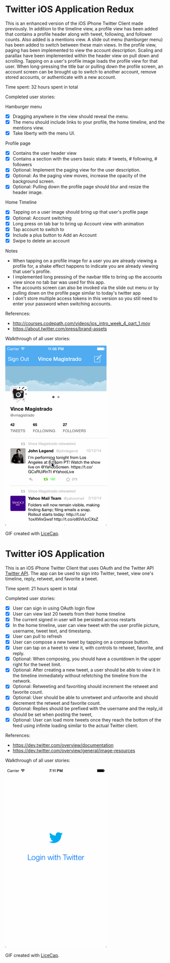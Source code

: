 # Twitter iOS Application Redux

This is an enhanced version of the iOS iPhone Twitter Client made previously.  In addition to the timeline view, a profile view has been added that contains a profile header along with tweet, following, and follower counts.  Also added is a mentions view.  A slide out menu (hamburger menu) has been added to switch between these main views.  In the profile view, paging has been implemented to view the account description.  Scaling and parallax have been implemented within the header view on pull down and scrolling.  Tapping on a user's profile image loads the profile view for that user.  When long-pressing the title bar or pulling down the profile screen, an account screen can be brought up to switch to another account, remove stored accounts, or authenticate with a new account.

Time spent: 32 hours spent in total

Completed user stories:

Hamburger menu
* [x] Dragging anywhere in the view should reveal the menu.
* [x] The menu should include links to your profile, the home timeline, and the mentions view.
* [x] Take liberty with the menu UI.

Profile page
* [x] Contains the user header view
* [x] Contains a section with the users basic stats: # tweets, # following, # followers
* [x] Optional: Implement the paging view for the user description.
* [x] Optional: As the paging view moves, increase the opacity of the background screen.
* [x] Optional: Pulling down the profile page should blur and resize the header image.

Home Timeline
* [x] Tapping on a user image should bring up that user's profile page
* [x] Optional: Account switching
* [x] Long press on tab bar to bring up Account view with animation
* [x] Tap account to switch to
* [x] Include a plus button to Add an Account
* [x] Swipe to delete an account

Notes
* When tapping on a profile image for a user you are already viewing a profile for, a shake effect happens to indicate you are already viewing that user's profile.
* I implemented long pressing of the navbar title to bring up the accounts view since no tab bar was used for this app.
* The accounts screen can also be invoked via the slide out menu or by pulling down on the profile page similar to today's twitter app
* I don't store multiple access tokens in this version so you still need to enter your password when switching accounts.

References:

* http://courses.codepath.com/videos/ios_intro_week_4_part_1.mov
* https://about.twitter.com/press/brand-assets

Walkthrough of all user stories:

![Video Walkthrough](demo.gif)

GIF created with [LiceCap](http://www.cockos.com/licecap/).

# Twitter iOS Application

This is an iOS iPhone Twitter Client that uses OAuth and the Twitter API [Twitter API](https://dev.twitter.com/overview/documentation).  The app can be used to sign into Twitter, tweet, view one's timeline, reply, retweet, and favorite a tweet.

Time spent: 21 hours spent in total

Completed user stories: 

* [x] User can sign in using OAuth login flow
* [x] User can view last 20 tweets from their home timeline
* [x] The current signed in user will be persisted across restarts
* [x] In the home timeline, user can view tweet with the user profile picture, username, tweet text, and timestamp.
* [x] User can pull to refresh
* [x] User can compose a new tweet by tapping on a compose button.
* [x] User can tap on a tweet to view it, with controls to retweet, favorite, and reply.
* [x] Optional: When composing, you should have a countdown in the upper right for the tweet limit.
* [x] Optional: After creating a new tweet, a user should be able to view it in the timeline immediately without refetching the timeline from the network.
* [x] Optional: Retweeting and favoriting should increment the retweet and favorite count.
* [x] Optional: User should be able to unretweet and unfavorite and should decrement the retweet and favorite count.
* [x] Optional: Replies should be prefixed with the username and the reply_id should be set when posting the tweet,
* [x] Optional: User can load more tweets once they reach the bottom of the feed using infinite loading similar to the actual Twitter client.

References:

* https://dev.twitter.com/overview/documentation
* https://dev.twitter.com/overview/general/image-resources

Walkthrough of all user stories:

![Video Walkthrough](demov2.gif)

GIF created with [LiceCap](http://www.cockos.com/licecap/).
